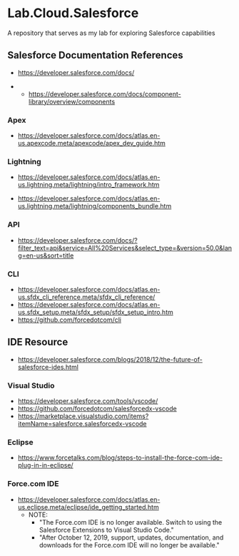 # Lab.Cloud.Salesforce
A repository that serves as my lab for exploring Salesforce capabilities 


## Salesforce Documentation References
- https://developer.salesforce.com/docs/

- - https://developer.salesforce.com/docs/component-library/overview/components


### Apex 
- https://developer.salesforce.com/docs/atlas.en-us.apexcode.meta/apexcode/apex_dev_guide.htm


### Lightning
- https://developer.salesforce.com/docs/atlas.en-us.lightning.meta/lightning/intro_framework.htm

- https://developer.salesforce.com/docs/atlas.en-us.lightning.meta/lightning/components_bundle.htm



### API
- https://developer.salesforce.com/docs/?filter_text=api&service=All%20Services&select_type=&version=50.0&lang=en-us&sort=title



### CLI
- https://developer.salesforce.com/docs/atlas.en-us.sfdx_cli_reference.meta/sfdx_cli_reference/
- https://developer.salesforce.com/docs/atlas.en-us.sfdx_setup.meta/sfdx_setup/sfdx_setup_intro.htm
- https://github.com/forcedotcom/cli



## IDE Resource
- https://developer.salesforce.com/blogs/2018/12/the-future-of-salesforce-ides.html

### Visual Studio 

- https://developer.salesforce.com/tools/vscode/
- https://github.com/forcedotcom/salesforcedx-vscode
- https://marketplace.visualstudio.com/items?itemName=salesforce.salesforcedx-vscode


### Eclipse 

- https://www.forcetalks.com/blog/steps-to-install-the-force-com-ide-plug-in-in-eclipse/



### Force.com IDE

- https://developer.salesforce.com/docs/atlas.en-us.eclipse.meta/eclipse/ide_getting_started.htm
  + NOTE: 
    * "The Force.com IDE is no longer available. Switch to using the Salesforce Extensions to Visual Studio Code."
    * "After October 12, 2019, support, updates, documentation, and downloads for the Force.com IDE will no longer be available."


